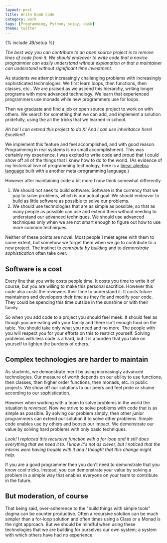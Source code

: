 ```yaml
---
layout: post
title: Write Dumb Code
category: work
tags: [Programming, Python, scipy, dask]
theme: twitter
---
```

{% include JB/setup %}

*The best way you can contribute to an open source project is to remove lines of code from it.*
*We should endeavor to write code that a novice programmer can easily
understand without explanation or that a maintainer can understand without
significant time investment.*

As students we attempt increasingly challenging problems with increasingly
sophisticated technologies.  We first learn loops, then functions, then
classes, etc..  We are praised as we ascend this hierarchy, writing longer
programs with more advanced technology.  We learn that experienced programmers
use monads while new programmers use for loops.

Then we graduate and find a job or open source project to work on with others.
We search for something that we can add, and implement a solution pridefully,
using the all the tricks that we learned in school.

*Ah ha! I can extend this project to do X!  And I can use inheritance here!  Excellent!*

We implement this feature and feel accomplished, and with good reason.
Programming in real systems is no small accomplishment.  This was certainly my
experience.  I was excited to write code and proud that I could show off all of
the things that I knew how to do to the world.  (As evidence of my historical
love of programming technology, here is a [linear algebra
language](https://github.com/mrocklin/matrix-algebra) built with a another
meta-programming language.)

However after maintaining code a bit more I now think somewhat differently.

1.  We should not seek to build software.  Software is the currency that we pay
    to solve problems, which is our actual goal.  We should endeavor to build
    as little software as possible to solve our problems.
2.  We should use technologies that are as simple as possible, so that as many
    people as possible can use and extend them without needing to understand
    our advanced techniques.  We should use advanced techniques only when we
    are not smart enough to figure out how to use more common techniques.

Neither of these points are novel.  Most people I meet agree with them to some
extent, but somehow we forget them when we go to contribute to a new project.
The instinct to *contribute by building* and to *demonstrate sophistication*
often take over.


Software is a cost
------------------

Every line that you write costs people time.  It costs you time to write it of
course, but you are willing to make this personal sacrifice.  However this code
also costs the reviewers their time to understand it.  It costs future
maintainers and developers their time as they fix and modify your code.  They
could be spending this time outside in the sunshine or with their family.

So when you add code to a project you should feel meek.  It should feel as
though you are eating with your family and there isn't enough food on the
table.  You should take only what you need and no more.  The people with you
will respect you for your efforts on this to restrict yourself.  Solving
problems with less code is a hard, but it is a burden that you take on yourself
to lighten the burdens of others.


Complex technologies are harder to maintain
-------------------------------------------

As students, we demonstrate merit by using increasingly advanced technologies.
Our measure of worth depends on our ability to use functions, then classes,
then higher order functions, then monads, etc. in public projects.  We show off
our solutions to our peers and feel pride or shame according to our
sophistication.

However when working with a team to solve problems in the world the situation
is reversed.  Now we strive to solve problems with code that is as simple as
possible.  By solving our problem simply, then other junior programmers can
extend our solution it to solve other problems.  Simple code enables use by
others and boosts our impact.  We demonstrate our value by solving hard
problems with only basic techniques.

*Look! I replaced this recursive function with a for loop and it still does
everything that we need it to.  I know it's not as clever, but I noticed that
the interns were having trouble with it and I thought that this change might
help.*

If you are a good programmer then you don't need to demonstrate that you know
cool tricks.  Instead, you can demonstrate your value by solving a problem in a
simple way that enables everyone on your team to contribute in the future.


But moderation, of course
-------------------------

That being said, over-adherence to the "build things with simple tools" dogma
can be counter productive.  Often a recursive solution can be much simpler than
a for-loop solution and often times using a Class or a Monad is the right
approach.  But we should be mindful when using these technologies that we are
building for ourselves our own system; a system with which others have had no
experience.
